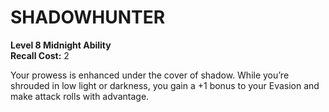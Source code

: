 # SHADOWHUNTER

**Level 8 Midnight Ability**  
**Recall Cost:** 2

Your prowess is enhanced under the cover of shadow. While you’re shrouded in low light or darkness, you gain a +1 bonus to your Evasion and make attack rolls with advantage.